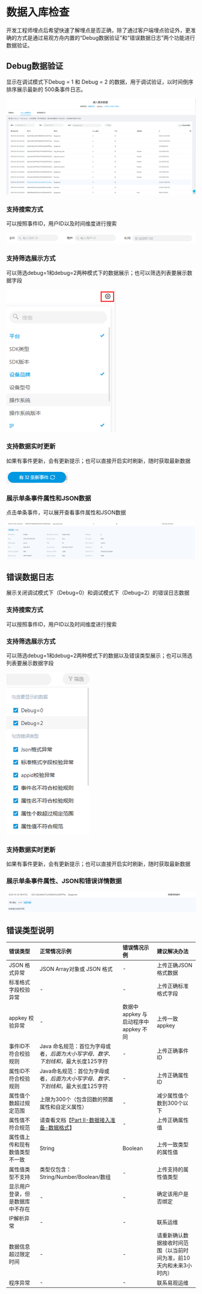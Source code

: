 # 数据入库检查

开发工程师埋点后希望快速了解埋点是否正确，除了通过客户端埋点验证外，更准确的方式是通过易观方舟内置的“Debug数据验证”和“错误数据日志”两个功能进行数据验证。

## Debug数据验证

显示在调试模式下Debug = 1 和 Debug = 2 的数据，用于调试验证，以时间倒序排序展示最新的 500条事件日志。

![](../../.gitbook/assets/01.png)

### 支持搜索方式

可以按照事件ID，用户ID以及时间维度进行搜索

![](../../.gitbook/assets/02.png)

### 支持筛选展示方式

可以筛选debug=1和debug=2两种模式下的数据展示；也可以筛选列表要展示数据字段

![](../../.gitbook/assets/03.png)

### 支持数据实时更新

如果有事件更新，会有更新提示；也可以直接开启实时刷新，随时获取最新数据

![](../../.gitbook/assets/04.png)

### 展示单条事件属性和JSON数据

点击单条事件，可以展开查看事件属性和JSON数据

![](../../.gitbook/assets/05.png)



## 错误数据日志

展示关闭调试模式下（Debug=0）和调试模式下（Debug=2）的错误日志数据

### 支持搜索方式

可以按照事件ID，用户ID以及时间维度进行搜索

### 支持筛选展示方式

可以筛选debug=1和debug=2两种模式下的数据以及错误类型展示；也可以筛选列表要展示数据字段

![](../../.gitbook/assets/06.png)

### 支持数据实时更新

如果有事件更新，会有更新提示；也可以直接开启实时刷新，随时获取最新数据

### 展示单条事件属性、JSON和错误详情数据

![](../../.gitbook/assets/07.png)

## 错误类型说明

| 错误类型 | 正常情况示例 | 错误情况示例 | 建议解决办法 |
| :--- | :--- | :--- | :--- |
| JSON 格式异常 | JSON Array对象或 JSON 格式 | - | 上传正确JSON 格式数据 |
| 标准格式字段校验异常 | - | - | 上传正确标准格式字段 |
| appkey 校验异常 | - | 数据中 appkey 与启动程序中appkey 不同 | 上传一致appkey |
| 事件ID不符合校验规则 | Java 命名规范：首位为字母或者$，后面为大小写字母、数字、下划线和$，最大长度125字符 | - | 上传正确事件ID |
| 属性ID不符合校验规则 | Java命名规范：首位为字母或者$，后面为大小写字母、数字、下划线和$，最大长度125字符 | - | 上传正确属性ID |
| 属性值个数超过规定范围 | 上限为300个（包含回数的预置属性和自定义属性） | - | 减少属性值个数到300个以下 |
| 属性值不符合规范 | 请查看文档【[Part II-数据接入准备-数据格式](https://docs.analysys.cn/ark/integration/prepare/data-type)】 | - | 上传正确属性值 |
| 属性值上传和现有数值类型不一致 | String | Boolean | 上传一致类型的属性值 |
| 属性值类型不支持 | 类型仅包含：String/Number/Boolean/数组 | - | 上传支持的属性值类型 |
| 显示用户登录，但是数据库中不存在 | - | - | 确定该用户是否绑定 |
| IP解析异常 | - | - | 联系运维 |
| 数据信息超过限定时间 | - | - | 请重新确认数据接收时间范围（以当前时间为准，前10天内和未来3小时内） |
| 程序异常 | - | - | 联系易观运维 |



